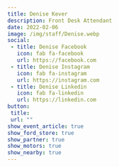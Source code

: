 ```yaml
---
title: Denise Kever
description: Front Desk Attendant
date: 2022-02-06
image: /img/staff/Denise.webp
social: 
 - title: Denise Facebook
   icon: fab fa-facebook
   url: https://facebook.com
 - title: Denise Instagram
   icon: fab fa-instagram
   url: https://instagram.com
 - title: Denise Linkedin
   icon: fab fa-linkedin
   url: https://linkedin.com
button:
 title: 
 url: ""
show_event_article: true
show_ford_store: true
show_partner: true
show_motors: true
show_nearby: true
---
```


